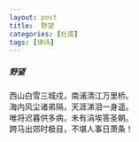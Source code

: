 ```yaml
---
layout: post
title:  野望
categories: [杜甫]
tags: [律诗]
---
```


##### 野望

西山白雪三城戍，南浦清江万里桥。<br>
海内风尘诸弟隔，天涯涕泪一身遥。<br>
唯将迟暮供多病，未有涓埃答圣朝。<br>
跨马出郊时极目，不堪人事日萧条！

　　　　　　　　　　 





































